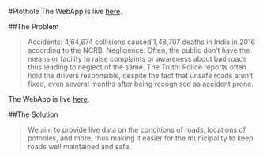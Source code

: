 #Plothole
The WebApp is live [here](https://aannuuj.github.io/pothole-web/images/logo.png/).

##The Problem
>Accidents: 4,64,674 collisions caused 1,48,707 deaths in India in 2016 according to the NCRB.
>Negligence: Often, the public don’t have the means or facility to raise complaints or awareness about bad roads thus leading to neglect of the same.
>The Truth: Police reports often hold the drivers responsible, despite the fact that unsafe roads aren’t fixed, even several months after being recognised as accident prone.

The WebApp is live [here](https://aannuuj.github.io/pothole-web/images/logo.png/).

##The Solution 
>We aim to provide live data on the conditions of roads, locations of potholes, and more, thus making it easier for the municipality to keep roads well maintained and safe. 



